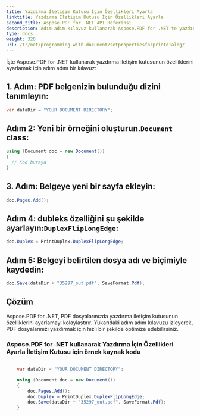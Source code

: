 ```yaml
---
title: Yazdırma İletişim Kutusu İçin Özellikleri Ayarla
linktitle: Yazdırma İletişim Kutusu İçin Özellikleri Ayarla
second_title: Aspose.PDF for .NET API Referansı
description: Adım adım kılavuz kullanarak Aspose.PDF for .NET'te yazdırma iletişim kutusunun özelliklerini nasıl ayarlayacağınızı öğrenin.
type: docs
weight: 320
url: /tr/net/programming-with-document/setpropertiesforprintdialog/
---
```

İşte Aspose.PDF for .NET kullanarak yazdırma iletişim kutusunun özelliklerini ayarlamak için adım adım bir kılavuz:


## 1. Adım: PDF belgenizin bulunduğu dizini tanımlayın:

```csharp
var dataDir = "YOUR DOCUMENT DIRECTORY";
```
   
##  Adım 2: Yeni bir örneğini oluşturun.`Document` class:

```csharp
using (Document doc = new Document())
{
  // Kod buraya
}
```
   
## 3. Adım: Belgeye yeni bir sayfa ekleyin:

```csharp
doc.Pages.Add();
```
   
##  Adım 4: dubleks özelliğini şu şekilde ayarlayın:`DuplexFlipLongEdge`:

```csharp
doc.Duplex = PrintDuplex.DuplexFlipLongEdge;
```
   
## Adım 5: Belgeyi belirtilen dosya adı ve biçimiyle kaydedin:

```csharp
doc.Save(dataDir + "35297_out.pdf", SaveFormat.Pdf);
```

## Çözüm

Aspose.PDF for .NET, PDF dosyalarınızda yazdırma iletişim kutusunun özelliklerini ayarlamayı kolaylaştırır. Yukarıdaki adım adım kılavuzu izleyerek, PDF dosyalarınızı yazdırmak için hızlı bir şekilde optimize edebilirsiniz.

### Aspose.PDF for .NET kullanarak Yazdırma İçin Özellikleri Ayarla İletişim Kutusu için örnek kaynak kodu

```csharp

	var dataDir = "YOUR DOCUMENT DIRECTORY";

	using (Document doc = new Document())
	{
		doc.Pages.Add();
		doc.Duplex = PrintDuplex.DuplexFlipLongEdge;
		doc.Save(dataDir + "35297_out.pdf", SaveFormat.Pdf);
	}

```
